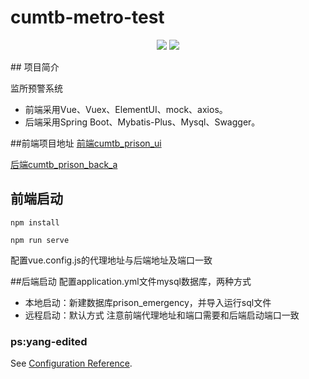 # cumtb-metro-test
<p>
    <p align="center">
	<a href="https://gitee.com/纸鸢/ cumtb_prison_ui/"><img src="https://img.shields.io/badge/cumtb_prison_ui-v1.0.0-brightgreen.svg"></a>
	<a href="https://gitee.com/纸鸢/ cumtb_prison_ui/blob/master/LICENSE"><img src="https://img.shields.io/github/license/mashape/apistatus.svg"></a>
</p>
</p>
## 项目简介

监所预警系统
* 前端采用Vue、Vuex、ElementUI、mock、axios。
* 后端采用Spring Boot、Mybatis-Plus、Mysql、Swagger。

##前端项目地址
[前端cumtb_prison_ui](https://gitee.com/wx_a512a2302d/cumtb_prison_ui)

[后端cumtb_prison_back_a](https://gitee.com/hzhrc6/cumtb_prison_back_a)
## 前端启动
```
npm install

npm run serve
```
配置vue.config.js的代理地址与后端地址及端口一致


##后端启动
配置application.yml文件mysql数据库，两种方式
* 本地启动：新建数据库prison_emergency，并导入运行sql文件
* 远程启动：默认方式
注意前端代理地址和端口需要和后端启动端口一致

### ps:yang-edited
See [Configuration Reference](https://cli.vuejs.org/config/).
